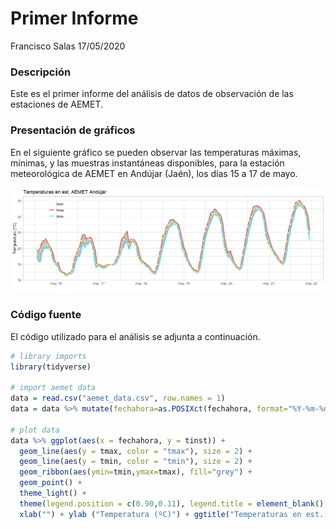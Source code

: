 Primer Informe
================
Francisco Salas
17/05/2020

### Descripción

Este es el primer informe del análisis de datos de observación de las
estaciones de AEMET.

### Presentación de gráficos

En el siguiente gráfico se pueden observar las temperaturas máximas,
mínimas, y las muestras instantáneas disponibles, para la estación
meteorológica de AEMET en Andújar (Jaén), los días 15 a 17 de mayo.

![](informe_files/figure-gfm/temp_plor-1.png)<!-- -->

### Código fuente

El código utilizado para el análisis se adjunta a continuación.

``` r
# library imports
library(tidyverse)

# import aemet data
data = read.csv("aemet_data.csv", row.names = 1)
data = data %>% mutate(fechahora=as.POSIXct(fechahora, format="%Y-%m-%d %H:%M:%S"))

# plot data
data %>% ggplot(aes(x = fechahora, y = tinst)) + 
  geom_line(aes(y = tmax, color = "tmax"), size = 2) + 
  geom_line(aes(y = tmin, color = "tmin"), size = 2) + 
  geom_ribbon(aes(ymin=tmin,ymax=tmax), fill="grey") + 
  geom_point() + 
  theme_light() + 
  theme(legend.position = c(0.90,0.11), legend.title = element_blank(), legend.background = element_blank()) +  
  xlab("") + ylab ("Temperatura (ºC)") + ggtitle("Temperaturas en est. AEMET Andújar")
```
